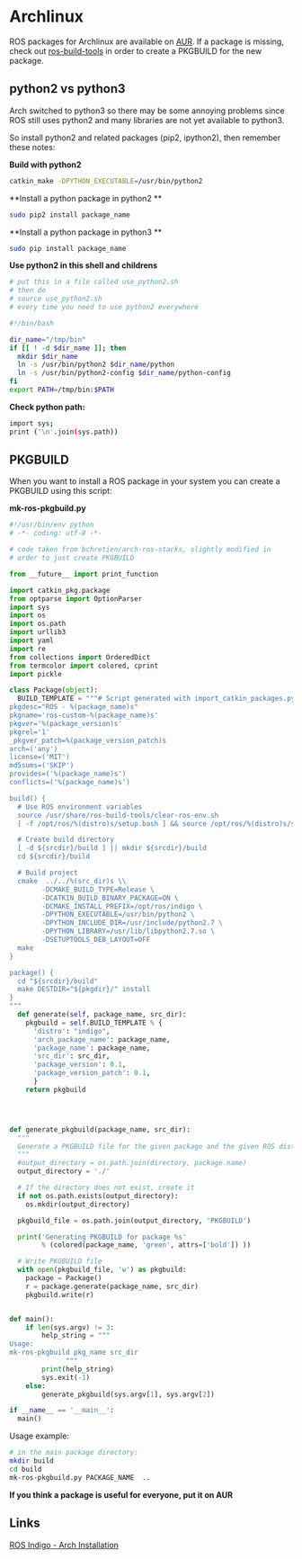 # Archlinux

ROS packages for Archlinux are available on [AUR](http://aur.archlinux.org/). If a package is missing, check out [ros-build-tools](https://aur.archlinux.org/packages/ros-build-tools/) in order to create a PKGBUILD for the new package.


## python2 vs python3

Arch switched to python3 so there may be some annoying problems since ROS still uses python2 and many libraries are not yet available to python3. 

So install python2 and related packages (pip2, ipython2), then remember these notes:

**Build with python2**

```bash
catkin_make -DPYTHON_EXECUTABLE=/usr/bin/python2
```

**Install a python package in python2 **
```bash
sudo pip2 install package_name
```

**Install a python package in python3 **
```bash
sudo pip install package_name
```


**Use python2 in this shell and childrens**

```bash
# put this in a file called use_python2.sh
# then do
# source use_python2.sh
# every time you need to use python2 everywhere

#!/bin/bash

dir_name="/tmp/bin"
if [[ ! -d $dir_name ]]; then
  mkdir $dir_name
  ln -s /usr/bin/python2 $dir_name/python
  ln -s /usr/bin/python2-config $dir_name/python-config
fi
export PATH=/tmp/bin:$PATH
```

**Check python path:**

```bash
import sys; 
print ('\n'.join(sys.path))
```

## PKGBUILD

When you want to install a ROS package in your system you can create a PKGBUILD using this script:

**mk-ros-pkgbuild.py**
```python
#!/usr/bin/env python
# -*- coding: utf-8 -*-

# code taken from bchretien/arch-ros-stacks, slightly modified in 
# order to just create PKGBUILD

from __future__ import print_function

import catkin_pkg.package
from optparse import OptionParser
import sys
import os
import os.path
import urllib3
import yaml
import re
from collections import OrderedDict
from termcolor import colored, cprint
import pickle

class Package(object):
  BUILD_TEMPLATE = """# Script generated with import_catkin_packages.py
pkgdesc="ROS - %(package_name)s"
pkgname='ros-custom-%(package_name)s'
pkgver='%(package_version)s'
pkgrel='1'
_pkgver_patch=%(package_version_patch)s
arch=('any')
license=('MIT')
md5sums=('SKIP')
provides=('%(package_name)s')
conflicts=('%(package_name)s')

build() {
  # Use ROS environment variables
  source /usr/share/ros-build-tools/clear-ros-env.sh
  [ -f /opt/ros/%(distro)s/setup.bash ] && source /opt/ros/%(distro)s/setup.bash

  # Create build directory
  [ -d ${srcdir}/build ] || mkdir ${srcdir}/build
  cd ${srcdir}/build

  # Build project
  cmake  ../../%(src_dir)s \\
        -DCMAKE_BUILD_TYPE=Release \
        -DCATKIN_BUILD_BINARY_PACKAGE=ON \
        -DCMAKE_INSTALL_PREFIX=/opt/ros/indigo \
        -DPYTHON_EXECUTABLE=/usr/bin/python2 \
        -DPYTHON_INCLUDE_DIR=/usr/include/python2.7 \
        -DPYTHON_LIBRARY=/usr/lib/libpython2.7.so \
        -DSETUPTOOLS_DEB_LAYOUT=OFF
  make
}

package() {
  cd "${srcdir}/build"
  make DESTDIR="${pkgdir}/" install
}
"""
  def generate(self, package_name, src_dir):
    pkgbuild = self.BUILD_TEMPLATE % {
      'distro': "indigo",
      'arch_package_name': package_name,
      'package_name': package_name,
      'src_dir': src_dir,
      'package_version': 0.1,
      'package_version_patch': 0.1,
      }
    return pkgbuild




def generate_pkgbuild(package_name, src_dir):
  """
  Generate a PKGBUILD file for the given package and the given ROS distribution.
  """
  #output_directory = os.path.join(directory, package.name)
  output_directory = './'

  # If the directory does not exist, create it
  if not os.path.exists(output_directory):
    os.mkdir(output_directory)

  pkgbuild_file = os.path.join(output_directory, 'PKGBUILD')

  print('Generating PKGBUILD for package %s'
        % (colored(package_name, 'green', attrs=['bold']) ))

  # Write PKGBUILD file
  with open(pkgbuild_file, 'w') as pkgbuild:
    package = Package()
    r = package.generate(package_name, src_dir)
    pkgbuild.write(r)


def main():
    if len(sys.argv) != 3:
        help_string = """  
Usage:
mk-ros-pkgbuild pkg_name src_dir
              """
        print(help_string)
        sys.exit(-1)
    else:
        generate_pkgbuild(sys.argv[1], sys.argv[2])

if __name__ == '__main__':
  main()
```

Usage example:

```bash
# in the main package directory:
mkdir build
cd build
mk-ros-pkgbuild.py PACKAGE_NAME  ..
```

**If you think a package is useful for everyone, put it on AUR**

## Links

[ROS Indigo - Arch Installation](http://wiki.ros.org/indigo/Installation/Arch)

